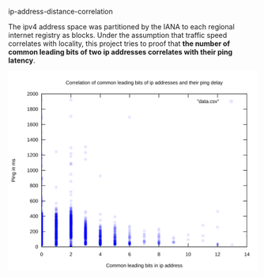 ip-address-distance-correlation

The ipv4 address space was partitioned by the IANA to each regional internet
registry as blocks. Under the assumption that traffic speed correlates with
locality, this project tries to proof that **the number of common leading bits
of two ip addresses correlates with their ping latency**.

![Scatter plot](./scatter-plot.svg)
